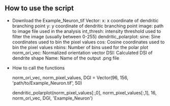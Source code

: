 ## How to use the script
* Download the Example_Neuron_tif
Vector:
    x:          x coordinate of dendritic branching point
    y:          y coordinate of dendritic branching point
    image:      path to image file used in the analysis
    int_thresh: intensity threshold used to filter the image (usually between 0-255)
dendritic_polarplot:
    sine:           Sine coordinates used to bin the pixel values
    cos:            Cosine coordinates used to bin the pixel values
    nbins:          Number of bins used for the polar plot
    norm_ori_vec:   Normalized orientation vector
    DSI:            Calculated DSI of dendrite shape
    Name:           Name of the output .png file

* How to call the functions

    norm_ori_vec, norm_pixel_values, DGI = Vector(96, 156, 'path/to/Example_Neuron.tif', 50)

    dendritic_polarplot(norm_pixel_values[:,0], norm_pixel_values[:,1], 16, norm_ori_vec, DGI, 'Example_Neuron')
